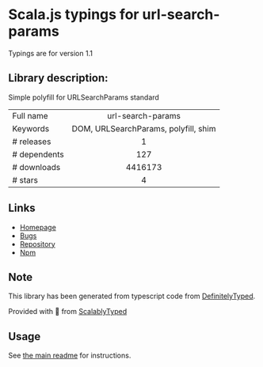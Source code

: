 
# Scala.js typings for url-search-params

Typings are for version 1.1

## Library description:
Simple polyfill for URLSearchParams standard

|                    |                 |
| ------------------ | :-------------: |
| Full name          | url-search-params |
| Keywords           | DOM, URLSearchParams, polyfill, shim |
| # releases         | 1 |
| # dependents       | 127 |
| # downloads        | 4416173 |
| # stars            | 4 |

## Links
- [Homepage](https://github.com/WebReflection/url-search-params)
- [Bugs](https://github.com/WebReflection/url-search-params/issues)
- [Repository](https://github.com/WebReflection/url-search-params)
- [Npm](https://www.npmjs.com/package/url-search-params)
    


## Note
This library has been generated from typescript code from [DefinitelyTyped](https://definitelytyped.org).

Provided with :purple_heart: from [ScalablyTyped](https://github.com/oyvindberg/ScalablyTyped)

## Usage
See [the main readme](../../readme.md) for instructions.


